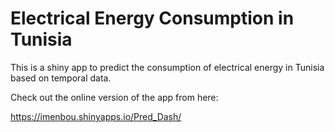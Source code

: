 # Electrical Energy Consumption in Tunisia

This is a shiny app to predict the consumption of electrical energy in Tunisia based on temporal data.


Check out the online version of the app from here:

https://imenbou.shinyapps.io/Pred_Dash/

